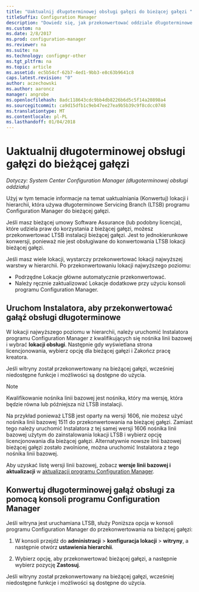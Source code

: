 ```yaml
---
title: "Uaktualnij długoterminowej obsługi gałęzi do bieżącej gałęzi "
titleSuffix: Configuration Manager
description: "Dowiedz się, jak przekonwertować oddziale długoterminowe obsługi lokacji bieżącej gałęzi."
ms.custom: na
ms.date: 2/8/2017
ms.prod: configuration-manager
ms.reviewer: na
ms.suite: na
ms.technology: configmgr-other
ms.tgt_pltfrm: na
ms.topic: article
ms.assetid: ec5b54cf-62b7-4ed1-9bb3-e8c63b9641c8
caps.latest.revision: "0"
author: aczechowski
ms.author: aaroncz
manager: angrobe
ms.openlocfilehash: 8adc118643cdc9bb4db8226b6d5c5f14a20898a4
ms.sourcegitcommit: ca9d15dfb1c9eb47ee27ea9b5b39c9f8cdcc0748
ms.translationtype: MT
ms.contentlocale: pl-PL
ms.lasthandoff: 01/04/2018
---
```

# <a name="upgrade-the-long-term-servicing-branch-to-the-current-branch"></a>Uaktualnij długoterminowej obsługi gałęzi do bieżącej gałęzi

*Dotyczy: System Center Configuration Manager (długoterminowej obsługi oddziału)*

Użyj w tym temacie informacje na temat uaktualniania (Konwertuj) lokacji i hierarchii, która używa długoterminowe Servicing Branch (LTSB) programu Configuration Manager do bieżącej gałęzi.

Jeśli masz bieżącej umowy Software Assurance (lub podobny licencja), które udziela praw do korzystania z bieżącej gałęzi, możesz przekonwertować LTSB instalacji bieżącej gałęzi.  Jest to jednokierunkowe konwersji, ponieważ nie jest obsługiwane do konwertowania LTSB lokacji bieżącej gałęzi.

Jeśli masz wiele lokacji, wystarczy przekonwertować lokacji najwyższej warstwy w hierarchii. Po przekonwertowaniu lokacji najwyższego poziomu:
- Podrzędne Lokacje główne automatycznie przekonwertować.
-   Należy ręcznie zaktualizować Lokacje dodatkowe przy użyciu konsoli programu Configuration Manager.

## <a name="run-setup-to-convert-the-long-term-servicing-branch"></a>Uruchom Instalatora, aby przekonwertować gałąź obsługi długoterminowe
W lokacji najwyższego poziomu w hierarchii, należy uruchomić Instalatora programu Configuration Manager z kwalifikujących się nośnika linii bazowej i wybrać **lokacji obsługi**.  Następnie gdy wyświetlana strona licencjonowania, wybierz opcję dla bieżącej gałęzi i Zakończ pracę kreatora.

Jeśli witryny został przekonwertowany na bieżącej gałęzi, wcześniej niedostępne funkcje i możliwości są dostępne do użycia.

> [!NOTE]  
> Kwalifikowanie nośnika linii bazowej jest nośnika, który ma wersję, która będzie równa lub późniejsza niż LTSB instalacji.

Na przykład ponieważ LTSB jest oparty na wersji 1606, nie możesz użyć nośnika linii bazowej 1511 do przekonwertowania na bieżącej gałęzi. Zamiast tego należy uruchomić Instalatora z tej samej wersji 1606 nośnika linii bazowej użytym do zainstalowania lokacji LTSB i wybierz opcję licencjonowania dla bieżącej gałęzi.  Alternatywnie nowsze linii bazowej bieżącej gałęzi zostało zwolnione, można uruchomić Instalatora z tego nośnika linii bazowej.

Aby uzyskać listę wersji linii bazowej, zobacz **wersje linii bazowej i aktualizacji** w [aktualizacji programu Configuration Manager](/sccm/core/servers/manage/updates).

## <a name="use-the-configuration-manager-console-to-convert-the-long-term-servicing-branch"></a>Konwertuj długoterminowej gałąź obsługi za pomocą konsoli programu Configuration Manager
Jeśli witryna jest uruchamiana LTSB, służy Poniższa opcja w konsoli programu Configuration Manager do przekonwertowania na bieżącej gałęzi:

 1. W konsoli przejdź do **administracji** > **konfiguracja lokacji** > **witryny**, a następnie otwórz **ustawienia hierarchii**.  

 2. Wybierz opcję, aby przekonwertować bieżącej gałęzi, a następnie wybierz pozycję **Zastosuj**.  

Jeśli witryny został przekonwertowany na bieżącej gałęzi, wcześniej niedostępne funkcje i możliwości są dostępne do użycia.
